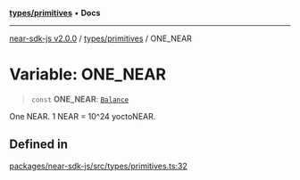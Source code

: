 [**types/primitives**](../README.md) • **Docs**

***

[near-sdk-js v2.0.0](../../../packages.md) / [types/primitives](../README.md) / ONE\_NEAR

# Variable: ONE\_NEAR

> `const` **ONE\_NEAR**: [`Balance`](../type-aliases/Balance.md)

One NEAR. 1 NEAR = 10^24 yoctoNEAR.

## Defined in

[packages/near-sdk-js/src/types/primitives.ts:32](https://github.com/LimeChain/near-sdk-js/blob/7f4c32d152c77ff1750b2fd1709e062f4bbc3e1e/packages/near-sdk-js/src/types/primitives.ts#L32)
